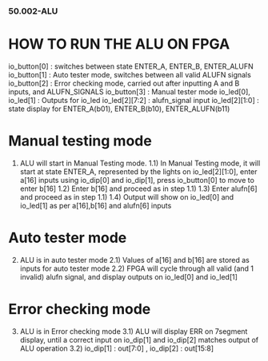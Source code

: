 ### 50.002-ALU
# HOW TO RUN THE ALU ON FPGA 

io_button[0] : switches between state ENTER_A, ENTER_B, ENTER_ALUFN
io_button[1] : Auto tester mode, switches between all valid ALUFN signals
io_button[2] : Error checking mode, carried out after inputting A and B inputs, and ALUFN_SIGNALS 
io_button[3] : Manual tester mode 
io_led[0], io_led[1] : Outputs for io_led
io_led[2][7:2] : alufn_signal input
io_led[2][1:0] : state display for ENTER_A(b01), ENTER_B(b10), ENTER_ALUFN(b11)


# Manual testing mode
1) ALU will start in Manual Testing mode.
1.1) In Manual Testing mode, it will start at state ENTER_A, represented by the lights on io_led[2][1:0], enter a[16] inputs using io_dip[0] and io_dip[1], press io_button[0] 
to move to enter b[16]
1.2) Enter b[16] and proceed as in step 1.1)
1.3) Enter alufn[6] and proceed as in step 1.1)
1.4) Output will show on io_led[0] and io_led[1] as per a[16],b[16] and alufn[6] inputs


# Auto tester mode
2) ALU is in auto tester mode
2.1) Values of a[16] and b[16] are stored as inputs for auto tester mode
2.2) FPGA will cycle through all valid (and 1 invalid) alufn signal, and display outputs on io_led[0] and io_led[1]


# Error checking mode
3) ALU is in Error checking mode
3.1) ALU will display ERR on 7segment display, until a correct input on io_dip[1] and io_dip[2] matches output of ALU operation
3.2) io_dip[1] : out[7:0] , io_dip[2] : out[15:8]
